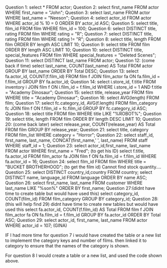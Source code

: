 Question 1:
select * FROM actor;
Question 2:
select first_name FROM actor WHERE first_name = "John";
Question 3:
select last_name FROM actor WHERE last_name = "Neeson";
Question 4:
select actor_id FROM actor WHERE actor_id % 10 = 0 ORDER BY actor_id ASC;
Question 5:
select title, film_id FROM film WHERE film_id = 100;
Question 6:
select DISTINCT title, rating FROM film WHERE rating = "R";
Question 7:
select DISTINCT title, rating FROM film WHERE rating != "R";
Question 8:
select title, length FROM film ORDER BY length ASC LIMIT 10;
Question 9:
select title FROM film ORDER BY length ASC LIMIT 10;
Question 10:
select DISTINCT title, special_features FROM film WHERE special_features = "Deleted Scenes";
Question 11:
select DISTINCT last_name FROM actor;
Question 12: (come back if time)
select last_name, COUNT(last_name) AS Total FROM actor GROUP BY last_name ORDER BY Total DESC;
Question 13:
select fa.actor_id, COUNT(f.film_id) FROM film f JOIN film_actor fa ON fa.film_id = f.film_id GROUP BY fa.actor_id;
Question 14:
select i.store_id, f.title FROM inventory i JOIN film f ON i.film_id = f.film_id WHERE i.store_id = 1 AND f.title = "Academy Dinosaur";
Question 15:
select title, release_year FROM film WHERE title = "Academy Dinosaur";
Question 16:
select AVG(length) FROM film;
Question 17:
select fc.category_id, AVG(f.length) FROM film_category fc JOIN film f ON f.film_id = fc.film_id GROUP BY fc.category_id ASC;
Question 18:
select title FROM film WHERE title LIKE "%ROBOT%";
Question 19:
select title, length FROM film ORDER BY length DESC LIMIT 10;
Question 20: (come back later)
select release_year, COUNT(release_year) AS Total FROM film GROUP BY release_year;
Question 21:
select title, category FROM film_list WHERE category = "Horror";
Question 22:
select staff_id, first_name, last_name, CONCAT(first_name,' ', last_name) FROM staff WHERE staff_id = 1;
Question 23: 
select actor_id,first_name, last_name FROM actor WHERE first_name = "Fred"; (to get his ID)
select f.title, fa.actor_id FROM film_actor fa JOIN film f ON fa.film_id = f.film_id WHERE fa.actor_id = 16;
Question 24:
select film_id FROM film WHERE title = "BUCKET BROTHERHOOD"; (to get the film id)
Cannot find stock quantity....
Question 25:
select DISTINCT country_id,country FROM country;
select DISTINCT name, language_id FROM language ORDER BY name ASC;
Question 26:
select first_name, last_name FROM customer WHERE last_name LIKE "%son%" ORDER BY first_name;
Question 27:(didnt have time to create table but would have used this)
select category_id, COUNT(film_id) FROM film_category GROUP BY category_id;
Question 28: (this will help find 29) didnt have time to create new tables but would have used this 
select fa.actor_id, COUNT(f.film_id) AS Total FROM film f JOIN film_actor fa ON fa.film_id = f.film_id GROUP BY fa.actor_id ORDER BY Total ASC;
Question 29: 
select actor_id, first_name, last_name FROM actor WHERE actor_id = 107;
(GINA)

IF I had more time for question 7 i would have created the table or a new list to implement the category keys and number of films. then linked it to category to ensure that the names of the category is shown.

For question 8 I would create a table or a new list, and used the code shown above.

